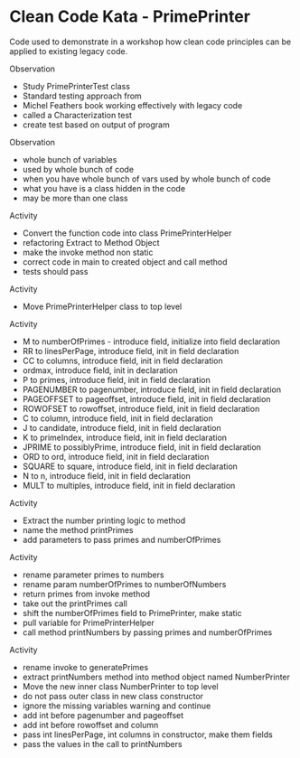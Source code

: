 # Clean Code Kata - PrimePrinter

Code used to demonstrate in a workshop how clean code principles can be
applied to existing legacy code.

Observation

- Study PrimePrinterTest class
- Standard testing approach from
- Michel Feathers book working effectively with legacy code
- called a Characterization test
- create test based on output of program

Observation

- whole bunch of variables
- used by whole bunch of code
- when you have whole bunch of vars used by whole bunch of code
- what you have is a class hidden in the code
- may be more than one class

Activity

- Convert the function code into class PrimePrinterHelper
- refactoring Extract to Method Object
- make the invoke method non static
- correct code in main to created object and call method
- tests should pass

Activity

- Move PrimePrinterHelper class to top level

Activity

- M to numberOfPrimes - introduce field, 
initialize into field declaration
- RR to linesPerPage, introduce field, 
init in field declaration
- CC to columns, introduce field, 
               init in field declaration
- ordmax, introduce field, init in declaration
- P to primes, introduce field, 
               init in field declaration
- PAGENUMBER to pagenumber, introduce field, 
               init in field declaration
- PAGEOFFSET to pageoffset, introduce field, 
               init in field declaration
- ROWOFSET to rowoffset, introduce field, 
               init in field declaration
- C to column, introduce field, 
               init in field declaration
- J to candidate, introduce field, 
               init in field declaration
- K to primeIndex, introduce field, 
               init in field declaration
- JPRIME to possiblyPrime, introduce field, 
               init in field declaration
- ORD to ord, introduce field, 
               init in field declaration
- SQUARE to square, introduce field, 
               init in field declaration
- N to n, introduce field, 
               init in field declaration
- MULT to multiples, introduce field, 
               init in field declaration
               
Activity

- Extract the number printing logic to method
- name the method printPrimes
- add parameters to pass primes and numberOfPrimes

Activity

- rename parameter primes to numbers
- rename param numberOfPrimes to numberOfNumbers
- return primes from invoke method
- take out the printPrimes call
- shift the numberOfPrimes field to PrimePrinter, make static
- pull variable for PrimePrinterHelper
- call method printNumbers by passing primes and numberOfPrimes 

Activity

- rename invoke to generatePrimes
- extract printNumbers method into method object named NumberPrinter
- Move the new inner class NumberPrinter to top level
- do not pass outer class in new class constructor
- ignore the missing variables warning and continue
- add int before pagenumber and pageoffset
- add int before rowoffset and column
- pass int linesPerPage, int columns in constructor, make them fields
- pass the values in the call to printNumbers
               